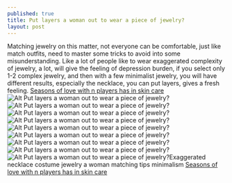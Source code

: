 ```yaml
---
published: true
title: Put layers a woman out to wear a piece of jewelry?
layout: post
---
```

Matching jewelry on this matter, not everyone can be comfortable, just like match outfits, need to master some tricks to avoid into some misunderstanding. Like a lot of people like to wear exaggerated complexity of jewelry, a lot, will give the feeling of depression burden, if you select only 1-2 complex jewelry, and then with a few minimalist jewelry, you will have different results, especially the necklace, you can put layers, gives a fresh feeling. [Seasons of love with n players has in skin care](https://newfashion9.wordpress.com/2016/06/19/seasons-of-love-with-n-players-has-in-skin-care-products/)![Alt Put layers a woman out to wear a piece of jewelry?](https://c1.staticflickr.com/9/8036/28286225440_30a27571dc_b.jpg)![Alt Put layers a woman out to wear a piece of jewelry?](https://c1.staticflickr.com/9/8825/28570507725_9760a51e33_b.jpg)![Alt Put layers a woman out to wear a piece of jewelry?](https://c1.staticflickr.com/9/8714/27955166143_553d68dab1_b.jpg)![Alt Put layers a woman out to wear a piece of jewelry?](https://c1.staticflickr.com/9/8635/28537935626_30dfb808c5_b.jpg)![Alt Put layers a woman out to wear a piece of jewelry?](https://c1.staticflickr.com/9/8636/28286266500_63af7e5454_b.jpg)![Alt Put layers a woman out to wear a piece of jewelry?](https://c1.staticflickr.com/9/8458/28492623521_f7727d5fa3_b.jpg)![Alt Put layers a woman out to wear a piece of jewelry?](https://c1.staticflickr.com/9/8685/28537966636_33ca89063a.jpg)![Alt Put layers a woman out to wear a piece of jewelry?](https://c1.staticflickr.com/9/8757/27953278864_5d46e47f8d_b.jpg)![Alt Put layers a woman out to wear a piece of jewelry?](https://c1.staticflickr.com/9/8818/27953288074_79a3a0369d_b.jpg)Exaggerated necklace costume jewelry a woman matching tips minimalism [Seasons of love with n players has in skin care](https://newfashion9.wordpress.com/2016/06/19/seasons-of-love-with-n-players-has-in-skin-care-products/)